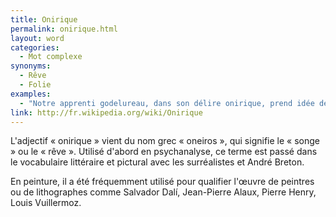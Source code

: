 ```yaml
---
title: Onirique
permalink: onirique.html
layout: word
categories:
  - Mot complexe
synonyms:
  - Rêve
  - Folie
examples:
  - "Notre apprenti godelureau, dans son délire onirique, prend idée de jouer… (cf. Histoires)"
link: http://fr.wikipedia.org/wiki/Onirique
---
```


L'adjectif « onirique » vient du nom grec « oneiros », qui signifie le « songe » ou le « rêve ». Utilisé d'abord en psychanalyse, ce terme est passé dans le vocabulaire littéraire et pictural avec les surréalistes et André Breton.

En peinture, il a été fréquemment utilisé pour qualifier l'œuvre de peintres ou de lithographes comme Salvador Dalí, Jean-Pierre Alaux, Pierre Henry, Louis Vuillermoz.

